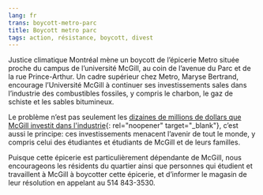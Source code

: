 ```yaml
---
lang: fr
trans: boycott-metro-parc
title: Boycott metro parc
tags: action, résistance, boycott, divest
---
```

Justice climatique Montréal mène un boycott de l’épicerie Metro située proche du campus de l’université McGill, au coin de l’avenue du Parc et de la rue Prince-Arthur. Un cadre supérieur chez Metro, Maryse Bertrand, encourage l’Université McGill à continuer ses investissements sales dans l’industrie des combustibles fossiles, y compris le charbon, le gaz de schiste et les sables bitumineux.

Le problème n’est pas seulement les [dizaines de millions de dollars que McGill investit dans l'industrie](https://mcgillinvests.in){: rel="noopener" target="_blank"}, c’est aussi le principe: ces investissements menacent l’avenir de tout le monde, y compris celui des étudiantes et étudiants de McGill et de leurs familles.

Puisque cette épicerie est particulièrement dépendante de McGill, nous encourageons les résidents du quartier ainsi que personnes qui étudient et travaillent à McGill à boycotter cette épicerie, et d’informer le magasin de leur résolution en appelant au 514 843-3530.
